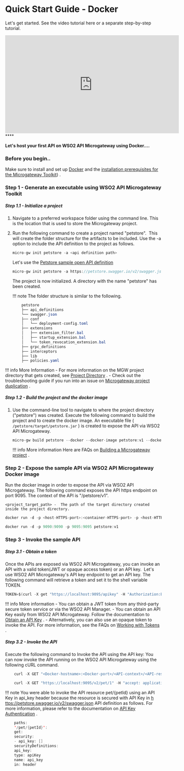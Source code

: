 # Quick Start Guide - Docker

Let's get started. See the video tutorial here or a separate step-by-step tutorial.

<iframe width="560" height="315" src="https://www.youtube.com/embed/Ebm_k6VkwAY" frameborder="0" allow="accelerometer; autoplay; encrypted-media; gyroscope; picture-in-picture" allowfullscreen></iframe>
****

**Let's host your first API on WSO2 API Microgateway using Docker....**


### Before you begin..

Make sure to install and set up [Docker](https://www.docker.com) and the [installation prerequisites for the Microgateway Toolkit]({{base_path}}/install-and-setup/install-on-vm/#microgateway-toolkit)) .

### Step 1 - Generate an executable using WSO2 API Microgateway Toolkit

##### Step 1.1 - Initialize a project

1.  Navigate to a preferred workspace folder using the command line. This is the location that is used to store the Microgateway project.
2.  Run the following command to create a project named "petstore".  This will create the folder structure for the artifacts to be included. Use the -a option to include the API definition to the project as follows.

    ``` java
    micro-gw init petstore -a <api definition path>
    ```

    Let's use the [Petstore sample open API definition](https://petstore.swagger.io/)

    ``` java
    micro-gw init petstore -a https://petstore.swagger.io/v2/swagger.json
    ```

    The project is now initialized. A directory with the name "petstore" has been created.

    !!! note
        The folder structure is similar to the following.
    ``` java
        petstore
        ├── api_definitions
        └── swagger.json
        ├── conf
        │   └── deployment-config.toml
        ├── extensions
        │   ├── extension_filter.bal
        │   ├── startup_extension.bal
        │   └── token_revocation_extension.bal
        ├── grpc_definitions
        ├── interceptors
        ├── lib
        ├── policies.yaml
    ```

!!! info
    More Information
    -   For more information on the MGW project directory that gets created, see [Project Directory]({{base_path}}/reference/project-directory/) .
    -   Check out the troubleshooting guide if you run into an issue on [Microgateway project duplication]({{base_path}}/troubleshooting/troubleshooting/) .

##### Step 1.2 - Build the project and the docker image

1.  Use the command-line tool to navigate to where the project directory ("petstore") was created. Execute    the following command to build the project and to create the docker image.
    An executable file ( `/petstore/target/petstore.jar` ) is created to expose the API via WSO2 API Microgateway.

    ``` java
    micro-gw build petstore --docker --docker-image petstore:v1 --docker-base-image wso2/wso2micro-gw:3       .1.0
    ```

    !!! info
        More information
        Here are FAQs on [Building a Microgateway project]({{base_path}}/references/faqs/#BuildingaMicrogatewayproject) .

### Step 2 - Expose the sample API via WSO2 API Microgateway Docker image

Run the docker image in order to expose the API via WSO2 API Microgateway. The following command exposes the API https endpoint on port 9095. The context of the API is "/petstore/v1".

  `<project_target_path> -  The path of the target directory created inside the project directory.`

``` java tab="Format"
docker run -d -p <host-HTTPS-port>:<container-HTTPS-port> -p <host-HTTP-port>:<container-HTTP-port>      <MGW-Docker-image-name>
```

``` java tab="Example"
docker run -d -p 9090:9090 -p 9095:9095 petstore:v1
```

### Step 3 - Invoke the sample API
##### Step 3.1 - Obtain a token

Once the APIs are exposed via WSO2 API Microgateway, you can invoke an API with a valid token(JWT or opaque access token) or an API key.  Let's use WSO2 API Microgateway's API key endpoint to get an API key. The following command will retrieve a token and set it to the shell variable TOKEN.

``` java tab="Sample Token"
TOKEN=$(curl -X get "https://localhost:9095/apikey" -H "Authorization:Basic YWRtaW46YWRtaW4=" -k)
```

!!! info
    More information
    -   You can obtain a JWT token from any third-party secure token service or via the WSO2 API Manager.
    -   You can obtain an API Key easily from WSO2 API Microgateway. Follow the documentation to [Obtain an API Key]({{base_path}}/how-tos/security/api-key-security-token-service/) .
    -   Alternatively, you can also use an opaque token to invoke the API.
    For more information, see the FAQs on [Working with Tokens]({{base_path}}/references/faqs/#WorkingwithTokens) .

##### Step 3.2 - Invoke the API

Execute the following command to Invoke the API using the API key: You can now invoke the API running on the WSO2 API Microgateway using the following cURL command.

``` java tab="Format"
    curl -X GET "<Docker-hostname>:<Docker-port>/<API-context>/<API-resource>" -H "accept: application/xml" -H "api_key:$TOKEN" -k
```

``` java tab="Example"
    curl -X GET "https://localhost:9095/v2/pet/1" -H "accept: application/xml" -H "api_key:$TOKEN" -k
```

!!! note
    You were able to invoke the API resource pet/{petId} using an API Key in api\_key header because the resource is secured with API Key in [h](https://petstore.swagger.io/v2/swagger.json) <ttps://petstore.swagger.io/v2/swagger.json> API definition as follows. For more information, please refer to the documentation on [API Key Authentication](https://docs.wso2.com/display/MG310/API+Key+Authentication) .
``` java
    paths:
    '/pet/{petId}':
    get:
    security:
    - api_key: []
    securityDefinitions:
    api_key:
    type: apiKey
    name: api_key
    in: header
```


